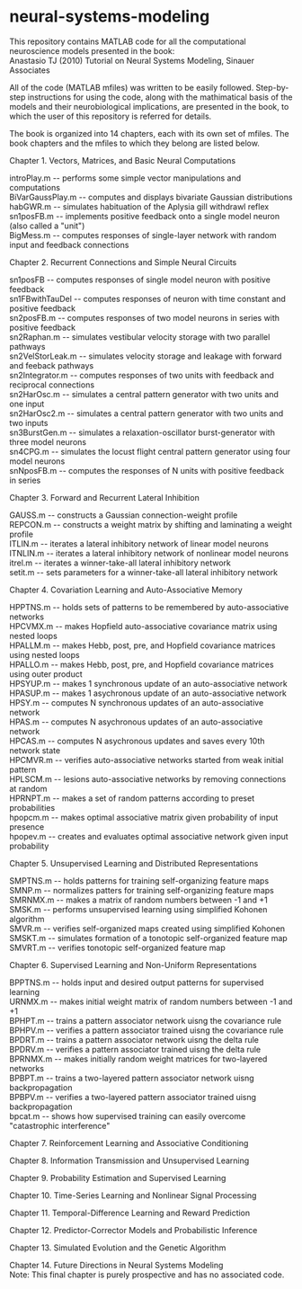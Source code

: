 # neural-systems-modeling
This repository contains MATLAB code for all the computational neuroscience models presented in the book:  
Anastasio TJ (2010) Tutorial on Neural Systems Modeling, Sinauer Associates

All of the code (MATLAB mfiles) was written to be easily followed. Step-by-step instructions for using the code, along with the mathimatical basis of the models and their neurobiological implications, are presented in the book, to which the user of this repository is referred for details.    

The book is organized into 14 chapters, each with its own set of mfiles. The book chapters and the mfiles to which they belong are listed below.   

Chapter 1. Vectors, Matrices, and Basic Neural Computations  

introPlay.m -- performs some simple vector manipulations and computations  
BiVarGaussPlay.m -- computes and displays bivariate Gaussian distributions  
habGWR.m -- simulates habituation of the Aplysia gill withdrawl reflex  
sn1posFB.m -- implements positive feedback onto a single model neuron (also called a "unit")  
BigMess.m -- computes responses of single-layer network with random input and feedback connections
  
Chapter 2. Recurrent Connections and Simple Neural Circuits  

sn1posFB -- computes responses of single model neuron with positive feedback  
sn1FBwithTauDel -- computes responses of neuron with time constant and positive feedback  
sn2posFB.m  -- computes responses of two model neurons in series with positive feedback  
sn2Raphan.m -- simulates vestibular velocity storage with two parallel pathways  
sn2VelStorLeak.m -- simulates velocity storage and leakage with forward and feeback pathways  
sn2Integrator.m -- computes responses of two units with feedback and reciprocal connections  
sn2HarOsc.m  -- simulates a central pattern generator with two units and one input  
sn2HarOsc2.m -- simulates a central pattern generator with two units and two inputs  
sn3BurstGen.m -- simulates a relaxation-oscillator burst-generator with three model neurons  
sn4CPG.m -- simulates the locust flight central pattern generator using four model neurons  
snNposFB.m -- computes the responses of N units with positive feedback in series  

Chapter 3. Forward and Recurrent Lateral Inhibition  

GAUSS.m -- constructs a Gaussian connection-weight profile  
REPCON.m -- constructs a weight matrix by shifting and laminating a weight profile  
ITLIN.m -- iterates a lateral inhibitory network of linear model neurons  
ITNLIN.m -- iterates a lateral inhibitory network of nonlinear model neurons  
itrel.m -- iterates a winner-take-all lateral inhibitory network  
setit.m -- sets parameters for a winner-take-all lateral inhibitory network  

Chapter 4. Covariation Learning and Auto-Associative Memory  

HPPTNS.m -- holds sets of patterns to be remembered by auto-associative networks  
HPCVMX.m -- makes Hopfield auto-associative covariance matrix using nested loops  
HPALLM.m -- makes Hebb, post, pre, and Hopfield covariance matrices using nested loops  
HPALLO.m -- makes Hebb, post, pre, and Hopfield covariance matrices using outer product  
HPSYUP.m -- makes 1 synchronous update of an auto-associative network  
HPASUP.m -- makes 1 asychronous update of an auto-associative network  
HPSY.m -- computes N synchronous updates of an auto-associative network  
HPAS.m -- computes N asychronous updates of an auto-associative network  
HPCAS.m -- computes N asychronous updates and saves every 10th network state  
HPCMVR.m -- verifies auto-associative networks started from weak initial pattern  
HPLSCM.m -- lesions auto-associative networks by removing connections at random  
HPRNPT.m -- makes a set of random patterns according to preset probabilities  
hpopcm.m -- makes optimal associative matrix given probability of input presence  
hpopev.m -- creates and evaluates optimal associative network given input probability  

Chapter 5. Unsupervised Learning and Distributed Representations  

SMPTNS.m -- holds patterns for training self-organizing feature maps  
SMNP.m -- normalizes patters for training self-organizing feature maps  
SMRNMX.m -- makes a matrix of random numbers between -1 and +1  
SMSK.m -- performs unsupervised learning using simplified Kohonen algorithm  
SMVR.m -- verifies self-organized maps created using simplified Kohonen  
SMSKT.m -- simulates formation of a tonotopic self-organized feature map  
SMVRT.m -- verifies tonotopic self-organized feature map  

Chapter 6. Supervised Learning and Non-Uniform Representations  

BPPTNS.m -- holds input and desired output patterns for supervised learning  
URNMX.m -- makes initial weight matrix of random numbers between -1 and +1  
BPHPT.m -- trains a pattern associator network uisng the covariance rule  
BPHPV.m -- verifies a pattern associator trained uisng the covariance rule  
BPDRT.m -- trains a pattern associator network uisng the delta rule  
BPDRV.m -- verifies a pattern associator trained uisng the delta rule  
BPRNMX.m -- makes initially random weight matrices for two-layered networks  
BPBPT.m -- trains a two-layered pattern associator network uisng backpropagation  
BPBPV.m -- verifies a two-layered pattern associator trained uisng backpropagation  
bpcat.m -- shows how supervised training can easily overcome "catastrophic interference"  



Chapter 7. Reinforcement Learning and Associative Conditioning

Chapter 8. Information Transmission and Unsupervised Learning

Chapter 9. Probability Estimation and Supervised Learning

Chapter 10. Time-Series Learning and Nonlinear Signal Processing

Chapter 11. Temporal-Difference Learning and Reward Prediction

Chapter 12. Predictor-Corrector Models and Probabilistic Inference

Chapter 13. Simulated Evolution and the Genetic Algorithm

Chapter 14. Future Directions in Neural Systems Modeling  
Note: This final chapter is purely prospective and has no associated code.  








